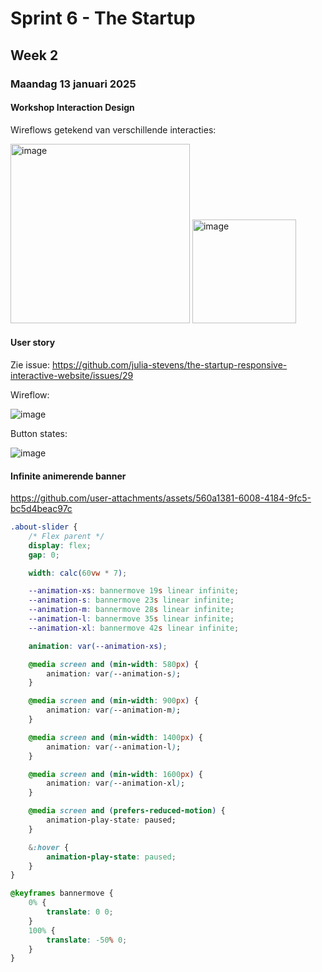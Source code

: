 # Sprint 6 - The Startup
## Week 2
### Maandag 13 januari 2025

#### Workshop Interaction Design 

Wireflows getekend van verschillende interacties:  

<img width="287" alt="image" src="https://github.com/user-attachments/assets/9e3ece7a-aa46-4b0b-9e2c-d26264b34140" />
<img width="166" alt="image" src="https://github.com/user-attachments/assets/4d8284f3-3312-4cff-a2a7-8be309851508" />

#### User story 

Zie issue: https://github.com/julia-stevens/the-startup-responsive-interactive-website/issues/29

Wireflow: 

![image](https://github.com/user-attachments/assets/6e3e5b68-cef3-426a-8579-e4cd0cd35548)

Button states: 

![image](https://github.com/user-attachments/assets/1a85c049-5403-4c5e-9776-437e54e5dcf2)

#### Infinite animerende banner 

https://github.com/user-attachments/assets/560a1381-6008-4184-9fc5-bc5d4beac97c

```css
.about-slider {
    /* Flex parent */
    display: flex; 
    gap: 0;

    width: calc(60vw * 7);

    --animation-xs: bannermove 19s linear infinite;
    --animation-s: bannermove 23s linear infinite;
    --animation-m: bannermove 28s linear infinite;
    --animation-l: bannermove 35s linear infinite;
    --animation-xl: bannermove 42s linear infinite;

    animation: var(--animation-xs);

    @media screen and (min-width: 580px) {
        animation: var(--animation-s);
    }

    @media screen and (min-width: 900px) {
        animation: var(--animation-m);
    }

    @media screen and (min-width: 1400px) {
        animation: var(--animation-l);
    }

    @media screen and (min-width: 1600px) {
        animation: var(--animation-xl);
    }

    @media screen and (prefers-reduced-motion) {
        animation-play-state: paused;
    }

    &:hover {
        animation-play-state: paused;
    }
}

@keyframes bannermove {
    0% {
        translate: 0 0;
    }
    100% {
        translate: -50% 0;
    }
}
```
